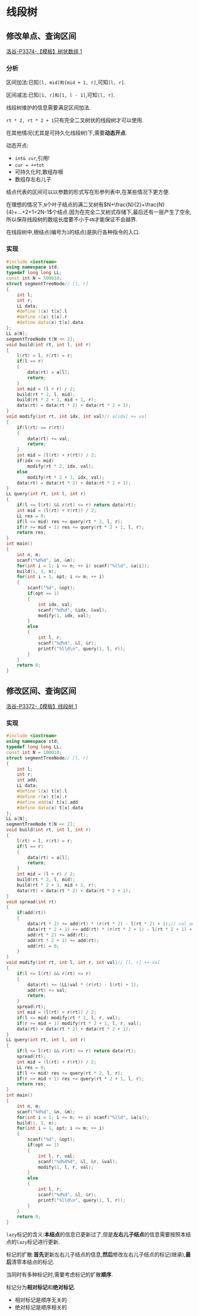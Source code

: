 # 线段树

## 修改单点、查询区间

[洛谷-P3374-【模板】树状数组 1](https://www.luogu.com.cn/problem/P3374)

### 分析

区间加法:已知`[l, mid]和[mid + 1, r]`,可知`[l, r]`.

区间减法:已知`[1, r]和[1, l - 1]`,可知`[l, r]`.

线段树维护的信息需要满足区间加法.

`rt * 2, rt * 2 + 1`只有完全二叉树状的线段树才可以使用.

在其他情况(尤其是可持久化线段树)下,需要**动态开点**.

动态开点:

- `int& cur`,引用!
- `cur = ++tot`
- 可持久化时,数组存根
- 数组存左右儿子

结点代表的区间可以以参数的形式写在形参列表中,在某些情况下更方便.

在理想的情况下,`N`个叶子结点的满二叉树有$N+\frac{N}{2}+\frac{N}{4}+...+2+1=2N-1$个结点.因为在完全二叉树式存储下,最后还有一层产生了空余,所以保存线段树的数组长度要不小于`4N`才能保证不会越界.

在线段树中,根结点(编号为`1`的结点)是执行各种指令的入口.

### 实现

```cpp
#include <iostream>
using namespace std;
typedef long long LL;
const int N = 500010;
struct segmentTreeNode// [l, r]
{
    int l;
    int r;
    LL data;
    #define l(x) t[x].l
    #define r(x) t[x].r
    #define data(x) t[x].data
};
LL a[N];
segmentTreeNode t[N << 2];
void build(int rt, int l, int r)
{
    l(rt) = l, r(rt) = r;
    if(l == r)
    {
        data(rt) = a[l];
        return;
    }
    int mid = (l + r) / 2;
    build(rt * 2, l, mid);
    build(rt * 2 + 1, mid + 1, r);
    data(rt) = data(rt * 2) + data(rt * 2 + 1);
}
void modify(int rt, int idx, int val)// a[idx] += val
{
    if(l(rt) == r(rt))
    {
        data(rt) += val;
        return;
    }
    int mid = (l(rt) + r(rt)) / 2;
    if(idx <= mid)
        modify(rt * 2, idx, val);
    else
        modify(rt * 2 + 1, idx, val);
    data(rt) = data(rt * 2) + data(rt * 2 + 1);
}
LL query(int rt, int l, int r)
{
    if(l <= l(rt) && r(rt) <= r) return data(rt);
    int mid = (l(rt) + r(rt)) / 2;
    LL res = 0;
    if(l <= mid) res += query(rt * 2, l, r);
    if(r >= mid + 1) res += query(rt * 2 + 1, l, r);
    return res;
}
int main()
{
    int n, m;
    scanf("%d%d", &n, &m);
    for(int i = 1; i <= n; ++ i) scanf("%lld", &a[i]);
    build(1, 1, n);
    for(int i = 1, opt; i <= m; ++ i)
    {
        scanf("%d", &opt);
        if(opt == 1)
        {
            int idx, val;
            scanf("%d%d", &idx, &val);
            modify(1, idx, val);
        }
        else
        {
            int l, r;
            scanf("%d%d", &l, &r);
            printf("%lld\n", query(1, l, r));
        }
    }
    return 0;
}
```

## 修改区间、查询区间

[洛谷-P3372-【模板】线段树 1](https://www.luogu.com.cn/problem/P3372)

### 实现

```cpp
#include <iostream>
using namespace std;
typedef long long LL;
const int N = 100010;
struct segmentTreeNode// [l, r]
{
    int l;
    int r;
    int add;
    LL data;
    #define l(x) t[x].l
    #define r(x) t[x].r
    #define add(x) t[x].add
    #define data(x) t[x].data
};
LL a[N];
segmentTreeNode t[N << 2];
void build(int rt, int l, int r)
{
    l(rt) = l, r(rt) = r;
    if(l == r)
    {
        data(rt) = a[l];
        return;
    }
    int mid = (l + r) / 2;
    build(rt * 2, l, mid);
    build(rt * 2 + 1, mid + 1, r);
    data(rt) = data(rt * 2) + data(rt * 2 + 1);
}
void spread(int rt)
{
    if(add(rt))
    {
        data(rt * 2) += add(rt) * (r(rt * 2) - l(rt * 2) + 1);// val_add * length
        data(rt * 2 + 1) += add(rt) * (r(rt * 2 + 1) - l(rt * 2 + 1) + 1);
        add(rt * 2) += add(rt);
        add(rt * 2 + 1) += add(rt);
        add(rt) = 0;
    }
}
void modify(int rt, int l, int r, int val)// [l, r] += val
{
    if(l <= l(rt) && r(rt) <= r)
    {
        data(rt) += (LL)val * (r(rt) - l(rt) + 1);
        add(rt) += val;
        return;
    }
    spread(rt);
    int mid = (l(rt) + r(rt)) / 2;
    if(l <= mid) modify(rt * 2, l, r, val);
    if(r >= mid + 1) modify(rt * 2 + 1, l, r, val);
    data(rt) = data(rt * 2) + data(rt * 2 + 1);
}
LL query(int rt, int l, int r)
{
    if(l <= l(rt) && r(rt) <= r) return data(rt);
    spread(rt);
    int mid = (l(rt) + r(rt)) / 2;
    LL res = 0;
    if(l <= mid) res += query(rt * 2, l, r);
    if(r >= mid + 1) res += query(rt * 2 + 1, l, r);
    return res;
}
int main()
{
    int n, m;
    scanf("%d%d", &n, &m);
    for(int i = 1; i <= n; ++ i) scanf("%lld", &a[i]);
    build(1, 1, n);
    for(int i = 1, opt; i <= m; ++ i)
    {
        scanf("%d", &opt);
        if(opt == 1)
        {
            int l, r, val;
            scanf("%d%d%d", &l, &r, &val);
            modify(1, l, r, val);
        }
        else
        {
            int l, r;
            scanf("%d%d", &l, &r);
            printf("%lld\n", query(1, l, r));
        }
    }
    return 0;
}
```

`lazy`标记的含义:**本结点**的信息已更新过了,但是**左右儿子结点**的信息需要按照本结点的`lazy`标记进行更新.

标记的扩散:**首先**更新左右儿子结点的信息,**然后**修改左右儿子结点的标记(继承),**最后**清零本结点的标记.

当同时有多种标记时,需要考虑标记的扩散**顺序**.

标记分为**相对标记**和**绝对标记**.

- 相对标记是顺序无关的
- 绝对标记是顺序相关的